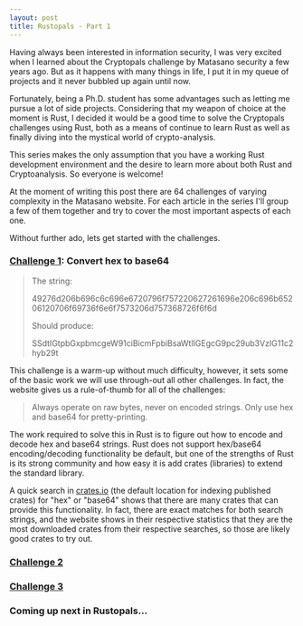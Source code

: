 ```yaml
---
layout: post
title: Rustopals - Part 1
---
```


<!-- introduction-->
<!-- whats the purpose of this post -->

Having always been interested in information security, I was very excited when I learned about the Cryptopals challenge by Matasano security a few years ago. But as it happens with many things in life, I put it in my queue of projects and it never bubbled up again until now.

Fortunately, being a Ph.D. student has some advantages such as letting me pursue a lot of side projects. Considering that my weapon of choice at the moment is Rust, I decided it would be a good time to solve the Cryptopals challenges using Rust, both as a means of continue to learn Rust as well as finally diving into the mystical world of crypto-analysis.

<!-- Who is this series aimed to -->
This series makes the only assumption that you have a working Rust development environment and the desire to learn more about both Rust and Cryptoanalysis. So everyone is welcome!

<!-- how will the series be organized -->

At the moment of writing this post there are 64 challenges of varying complexity in the Matasano website. For each article in the series I'll group a few of them together and try to cover the most important aspects of each one.

Without further ado, lets get started with the challenges.

### [Challenge 1](https://cryptopals.com/sets/1/challenges/1): Convert hex to base64
> The string:
>
>49276d206b696c6c696e6720796f757220627261696e206c696b65206120706f69736f6e6f7573206d757368726f6f6d
>
>Should produce:
>
>SSdtIGtpbGxpbmcgeW91ciBicmFpbiBsaWtlIGEgcG9pc29ub3VzIG11c2hyb29t

This challenge is a warm-up without much difficulty, however, it sets some of the basic work we will use through-out all other challenges. In fact, the website gives us a rule-of-thumb for all of the challenges:

>Always operate on raw bytes, never on encoded strings. Only use hex and base64 for pretty-printing.

The work required to solve this in Rust is to figure out how to encode and decode hex and base64 strings. Rust does not support hex/base64 encoding/decoding functionality be default, but one of the strengths of Rust is its strong community and how easy it is add crates (libraries) to extend the standard library.

A quick search in [crates.io](https://crates.io) (the default location for indexing published crates) for "hex" or "base64" shows that there are many crates that can provide this functionality. In fact, there are exact matches for both search strings, and the website shows in their respective statistics that they are the most downloaded crates from their respective searches, so those are likely good crates to try out.




### [Challenge 2](https://cryptopals.com/sets/1/challenges/2)

### [Challenge 3](https://cryptopals.com/sets/1/challenges/3)

### Coming up next in Rustopals...